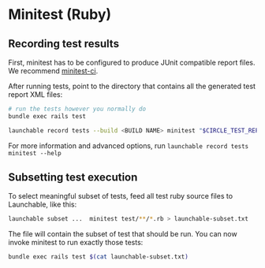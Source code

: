 # Minitest \(Ruby\)

## Recording test results

First, minitest has to be configured to produce JUnit compatible report files. We recommend [minitest-ci](https://github.com/circleci/minitest-ci).

After running tests, point to the directory that contains all the generated test report XML files:

```bash
# run the tests however you normally do
bundle exec rails test

launchable record tests --build <BUILD NAME> minitest "$CIRCLE_TEST_REPORTS/reports"
```

For more information and advanced options, run `launchable record tests minitest --help`

## Subsetting test execution

To select meaningful subset of tests, feed all test ruby source files to Launchable, like this:

```bash
launchable subset ...  minitest test/**/*.rb > launchable-subset.txt
```

The file will contain the subset of test that should be run. You can now invoke minitest to run exactly those tests:

```bash
bundle exec rails test $(cat launchable-subset.txt)
```


